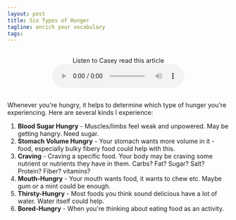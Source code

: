 ```yaml
---
layout: post
title: Six Types of Hunger
tagline: enrich your vocabulary
tags:
---
```


<div style="text-align:center; margin:30px;">
Listen to Casey read this article
<audio controls style="display:block; margin: auto;">
  <source src="https://files-caseywatts-com.s3.amazonaws.com/Inner+vs+Outer.mp3" type="audio/mpeg">
Your browser does not support the audio element.
</audio>
</div>

Whenever you're hungry, it helps to determine which type of hunger you're experiencing. Here are several kinds I experience:

1. **Blood Sugar Hungry** - Muscles/limbs feel weak and unpowered. May be getting hangry. Need sugar.
1. **Stomach Volume Hungry** - Your stomach wants more volume in it - food, especially bulky fibery food could help with this.
1. **Craving** - Craving a specific food. Your body may be craving some nutrient or nutrients they have in them. Carbs? Fat? Sugar? Salt? Protein? Fiber? vitamins?
1. **Mouth-Hungry** - Your mouth wants food, it wants to chew etc. Maybe gum or a mint could be enough.
1. **Thirsty-Hungry** - Most foods you think sound delicious have a lot of water. Water itself could help.
1. **Bored-Hungry** - When you're thinking about eating food as an activity.

